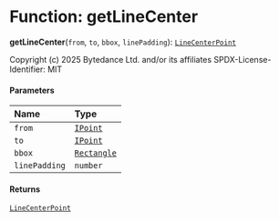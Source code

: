 # Function: getLineCenter

**getLineCenter**(`from`, `to`, `bbox`, `linePadding`): [`LineCenterPoint`](/auto-docs/free-layout-editor/interfaces/LineCenterPoint.md)

Copyright (c) 2025 Bytedance Ltd. and/or its affiliates
SPDX-License-Identifier: MIT

#### Parameters

| Name | Type |
| :------ | :------ |
| `from` | [`IPoint`](/auto-docs/free-layout-editor/interfaces/IPoint.md) |
| `to` | [`IPoint`](/auto-docs/free-layout-editor/interfaces/IPoint.md) |
| `bbox` | [`Rectangle`](/auto-docs/free-layout-editor/classes/Rectangle-1.md) |
| `linePadding` | `number` |

#### Returns

[`LineCenterPoint`](/auto-docs/free-layout-editor/interfaces/LineCenterPoint.md)
